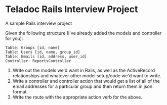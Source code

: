 # Teladoc Rails Interview Project
A sample Rails interview project

Given the following structure (I've already added the models and controller for you):

    Table: Groups [id, name]
    Table: Users [id, name, group_id]
    Table: Emails [id, address, user_id]
    Controller: ReportsController

1. Write out the models we'd want in Rails, as well as the ActiveRecord relationships and whatever other model setup/code we'd want to write.
2. Write a controller and controller action that would get a list of all of the email addresses for a particular group and then return them in json format.
3. Write the route with the appropriate action verb for the above.
